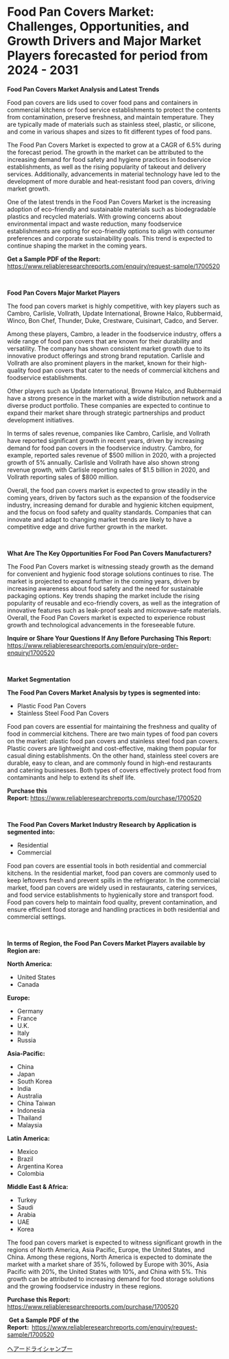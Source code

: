 <p><h1>Food Pan Covers Market: Challenges, Opportunities, and Growth Drivers and Major Market Players forecasted for period from 2024 - 2031</h1></p><p><strong>Food Pan Covers Market Analysis and Latest Trends</strong></p>
<p><p>Food pan covers are lids used to cover food pans and containers in commercial kitchens or food service establishments to protect the contents from contamination, preserve freshness, and maintain temperature. They are typically made of materials such as stainless steel, plastic, or silicone, and come in various shapes and sizes to fit different types of food pans.</p><p>The Food Pan Covers Market is expected to grow at a CAGR of 6.5% during the forecast period. The growth in the market can be attributed to the increasing demand for food safety and hygiene practices in foodservice establishments, as well as the rising popularity of takeout and delivery services. Additionally, advancements in material technology have led to the development of more durable and heat-resistant food pan covers, driving market growth.</p><p>One of the latest trends in the Food Pan Covers Market is the increasing adoption of eco-friendly and sustainable materials such as biodegradable plastics and recycled materials. With growing concerns about environmental impact and waste reduction, many foodservice establishments are opting for eco-friendly options to align with consumer preferences and corporate sustainability goals. This trend is expected to continue shaping the market in the coming years.</p></p>
<p><strong>Get a Sample PDF of the Report:&nbsp;</strong> <a href="https://www.reliableresearchreports.com/enquiry/request-sample/1700520">https://www.reliableresearchreports.com/enquiry/request-sample/1700520</a></p>
<p>&nbsp;</p>
<p><strong>Food Pan Covers Major Market Players</strong></p>
<p><p>The food pan covers market is highly competitive, with key players such as Cambro, Carlisle, Vollrath, Update International, Browne Halco, Rubbermaid, Winco, Bon Chef, Thunder, Duke, Crestware, Cuisinart, Cadco, and Server. </p><p>Among these players, Cambro, a leader in the foodservice industry, offers a wide range of food pan covers that are known for their durability and versatility. The company has shown consistent market growth due to its innovative product offerings and strong brand reputation. Carlisle and Vollrath are also prominent players in the market, known for their high-quality food pan covers that cater to the needs of commercial kitchens and foodservice establishments.</p><p>Other players such as Update International, Browne Halco, and Rubbermaid have a strong presence in the market with a wide distribution network and a diverse product portfolio. These companies are expected to continue to expand their market share through strategic partnerships and product development initiatives.</p><p>In terms of sales revenue, companies like Cambro, Carlisle, and Vollrath have reported significant growth in recent years, driven by increasing demand for food pan covers in the foodservice industry. Cambro, for example, reported sales revenue of $500 million in 2020, with a projected growth of 5% annually. Carlisle and Vollrath have also shown strong revenue growth, with Carlisle reporting sales of $1.5 billion in 2020, and Vollrath reporting sales of $800 million.</p><p>Overall, the food pan covers market is expected to grow steadily in the coming years, driven by factors such as the expansion of the foodservice industry, increasing demand for durable and hygienic kitchen equipment, and the focus on food safety and quality standards. Companies that can innovate and adapt to changing market trends are likely to have a competitive edge and drive further growth in the market.</p></p>
<p>&nbsp;</p>
<p><strong>What Are The Key Opportunities For Food Pan Covers Manufacturers?</strong></p>
<p><p>The Food Pan Covers market is witnessing steady growth as the demand for convenient and hygienic food storage solutions continues to rise. The market is projected to expand further in the coming years, driven by increasing awareness about food safety and the need for sustainable packaging options. Key trends shaping the market include the rising popularity of reusable and eco-friendly covers, as well as the integration of innovative features such as leak-proof seals and microwave-safe materials. Overall, the Food Pan Covers market is expected to experience robust growth and technological advancements in the foreseeable future.</p></p>
<p><strong>Inquire or Share Your Questions If Any Before Purchasing This Report:</strong> <a href="https://www.reliableresearchreports.com/enquiry/pre-order-enquiry/1700520">https://www.reliableresearchreports.com/enquiry/pre-order-enquiry/1700520</a></p>
<p>&nbsp;</p>
<p><strong>Market Segmentation</strong></p>
<p><strong>The Food Pan Covers Market Analysis by types is segmented into:</strong></p>
<p><ul><li>Plastic Food Pan Covers</li><li>Stainless Steel Food Pan Covers</li></ul></p>
<p><p>Food pan covers are essential for maintaining the freshness and quality of food in commercial kitchens. There are two main types of food pan covers on the market: plastic food pan covers and stainless steel food pan covers. Plastic covers are lightweight and cost-effective, making them popular for casual dining establishments. On the other hand, stainless steel covers are durable, easy to clean, and are commonly found in high-end restaurants and catering businesses. Both types of covers effectively protect food from contaminants and help to extend its shelf life.</p></p>
<p><strong>Purchase this Report:&nbsp;</strong><a href="https://www.reliableresearchreports.com/purchase/1700520">https://www.reliableresearchreports.com/purchase/1700520</a></p>
<p>&nbsp;</p>
<p><strong>The Food Pan Covers Market Industry Research by Application is segmented into:</strong></p>
<p><ul><li>Residential</li><li>Commercial</li></ul></p>
<p><p>Food pan covers are essential tools in both residential and commercial kitchens. In the residential market, food pan covers are commonly used to keep leftovers fresh and prevent spills in the refrigerator. In the commercial market, food pan covers are widely used in restaurants, catering services, and food service establishments to hygienically store and transport food. Food pan covers help to maintain food quality, prevent contamination, and ensure efficient food storage and handling practices in both residential and commercial settings.</p></p>
<p>&nbsp;</p>
<p><strong>In terms of Region, the Food Pan Covers Market Players available by Region are:</strong></p>
<p>
    <p> <strong> North America: </strong>
        <ul>
            <li>United States</li>
            <li>Canada</li>
        </ul>
        </p> 
    <p> <strong> Europe: </strong>
        <ul>
            <li>Germany</li>
            <li>France</li>
            <li>U.K.</li>
            <li>Italy</li>
            <li>Russia</li>
        </ul>
        </p> 
    <p> <strong> Asia-Pacific: </strong>
        <ul>
            <li>China</li>
            <li>Japan</li>
            <li>South Korea</li>
            <li>India</li>
            <li>Australia</li>
            <li>China Taiwan</li>
            <li>Indonesia</li>
            <li>Thailand</li>
            <li>Malaysia</li>
        </ul>
        </p> 
    <p> <strong> Latin America: </strong>
        <ul>
            <li>Mexico</li>
            <li>Brazil</li>
            <li>Argentina Korea</li>
            <li>Colombia</li>
        </ul>
        </p> 
    <p> <strong> Middle East & Africa: </strong>
        <ul>
            <li>Turkey</li>
            <li>Saudi</li>
            <li>Arabia</li>
            <li>UAE</li>
            <li>Korea</li>
        </ul>
    </p>
    </p>
<p><p>The food pan covers market is expected to witness significant growth in the regions of North America, Asia Pacific, Europe, the United States, and China. Among these regions, North America is expected to dominate the market with a market share of 35%, followed by Europe with 30%, Asia Pacific with 20%, the United States with 10%, and China with 5%. This growth can be attributed to increasing demand for food storage solutions and the growing foodservice industry in these regions.</p></p>
<p><strong>Purchase this Report: </strong><a href="https://www.reliableresearchreports.com/purchase/1700520">https://www.reliableresearchreports.com/purchase/1700520</a></p>
<p>&nbsp;<strong>Get a Sample PDF of the Report:&nbsp;&nbsp;</strong><a href="https://www.reliableresearchreports.com/enquiry/request-sample/1700520">https://www.reliableresearchreports.com/enquiry/request-sample/1700520</a></p>
<p><strong></strong></p>
<p><p><a href="https://github.com/Sophiaard2003/Market-Research-Report-List-1/blob/main/81571206301.md">ヘアードライシャンプー</a></p></p>